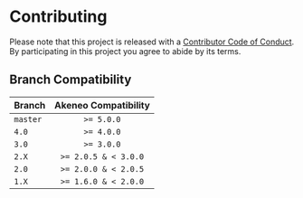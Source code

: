 # Contributing

Please note that this project is released with a [Contributor Code of Conduct](CODE_OF_CONDUCT.md). By participating in this project you agree to abide by its terms.

## Branch Compatibility

| Branch | Akeneo Compatibility |
| ------------- |:-------------:|
| `master` | `>= 5.0.0` |
| `4.0` | `>= 4.0.0` |
| `3.0` | `>= 3.0.0` |
| `2.X` | `>= 2.0.5 & < 3.0.0` |
| `2.0` | `>= 2.0.0 & < 2.0.5` |
| `1.X` | `>= 1.6.0 & < 2.0.0` |
